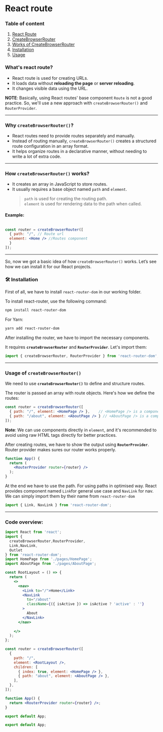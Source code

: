 # React route

### Table of content
1. [React Route](#whats-react-route)
2. [CreateBrowserRouter](#why-createbrowserrouter)
3. [Works of CreateBrowserRouter](#how-createbrowserrouter-works)
4. [Installation](#installation)
5. [Usage](#usage-of-createbrowserrouter)

### What's react route?
- React route is used for creating URLs.
- It loads data without **reloading the page** or **server reloading**.
- It changes visible data using the URL.

**NOTE**: Basically, using React routes' base component `Route` is not a good practice. So, we'll use a new approach with `createBrowserRouter()` and `RouterProvider`.

---

### Why `createBrowserRouter()`?

- React routes need to provide routes separately and manually.
- Instead of routing manually, `createBrowserRouter()` creates a structured route configuration in an array format.
- It helps organize routes in a declarative manner, without needing to write a lot of extra code.

---

### How `createBrowserRouter()` works?

- It creates an array in JavaScript to store routes.
- It usually requires a base object named `path` and `element`.
  > `path` is used for creating the routing path.  
  > `element` is used for rendering data to the path when called.

#### Example:

```jsx

const router = createBrowserRouter([
  { path: "/", // Route url
  element: <Home /> //Routes component
  }
]);

```

---

So, now we got a basic idea of how `createBrowserRouter()` works. Let’s see how we can install it for our React projects.

### 🛠️ Installation

First of all, we have to install `react-router-dom` in our working folder.

To install react-router, use the following command:

```bash
npm install react-router-dom
```

For Yarn:

```bash
yarn add react-router-dom
```

After installing the router, we have to import the necessary components.

It requires **`createBrowserRouter`** and **`RouterProvider`**. Let's import them:

```jsx
import { createBrowserRouter, RouterProvider } from 'react-router-dom';
```

---

### Usage of `createBrowserRouter()`

We need to use **`createBrowserRouter()`** to define and structure routes.

The router is passed an array with route objects. Here's how we define the routes:

```jsx
const router = createBrowserRouter([
  { path: "/", element: <HomePage /> },    // <HomePage /> is a component
  { path: "/about", element: <AboutPage /> } // <AboutPage /> is a component
]);
```

**Note**: We can use components directly in `element`, and it's recommended to avoid using raw HTML tags directly for better practices.

After creating routes, we have to show the output using **`RouterProvider`**.
Router provider makes sures our router works properly.

```jsx
function App() {
  return (
    <RouterProvider router={router} />
  );
}
```
At the end we have to use the path. For using paths in optimised way. 
React provides component named `Link`for general use case and `NavLink` for nav.
We can simply import them by their name from `react-router-dom`

```jsx
import { Link, NavLink } from 'react-router-dom';
```
---

### Code overview:
```jsx
import React from 'react';
import { 
  createBrowserRouter,RouterProvider,
  Link,NavLink,
  Outlet
} from 'react-router-dom';
import HomePage from './pages/HomePage';
import AboutPage from './pages/AboutPage';

const RootLayout = () => {
  return (
    <>
      <nav>
        <Link to="/">Home</Link>
        <NavLink 
          to="/about"
          className={({ isActive }) => isActive ? 'active' : ''}
        >
          About
        </NavLink>
      </nav>
      
    </>
  );
};

const router = createBrowserRouter([
  {
    path: "/",
    element: <RootLayout />,
    children: [
      { index: true, element: <HomePage /> },
      { path: "about", element: <AboutPage /> },
    ],
  },
]);

function App() {
  return <RouterProvider router={router} />;
}

export default App;

export default App;
```

